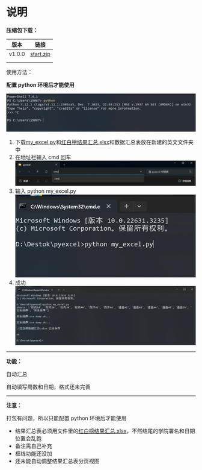 # 说明

**压缩包下载：**

| 版本   | 链接                                              |
| ------ | ------------------------------------------------- |
| v1.0.0 | [start.zip](https://wwl.lanzouo.com/ifKE41qtbn5g) |
|        |                                                   |
|        |                                                   |

使用方法：

**配置 python 环境后才能使用**

![](res/Clip_2024-03-10_14-59-11.png)

1. 下载[my_excel.py](https://github.com/Alddp/pyexcel/blob/main/my_excel.py)和[红白榜结果汇总.xlsx](https://github.com/Alddp/pyexcel/blob/main/红白榜结果汇总.xlsx)和数据汇总表放在新建的英文文件夹中
2. 在地址栏输入 cmd 回车![Clip_2024-03-10_14-55-36](res/Clip_2024-03-10_14-55-36.png)
3. 输入 python my_excel.py![Clip_2024-03-10_14-53-00](res/Clip_2024-03-10_14-53-00.png)
4. 成功![Clip_2024-03-10_14-53-23](res/Clip_2024-03-10_14-53-23.png)

---

**功能：**

自动汇总

自动填写周数和日期，格式还未完善

---

**注意：**

打包有问题，所以只能配置 python 环境后才能使用

- 结果汇总表必须用文件里的[红白榜结果汇总.xlsx](https://github.com/Alddp/pyexcel/blob/main/红白榜结果汇总.xlsx)，不然结尾的学院署名和日期位置会乱跑
- 备注需自己补充
- 框线功能还没加
- 还未能自动调整结果汇总表分页视图
